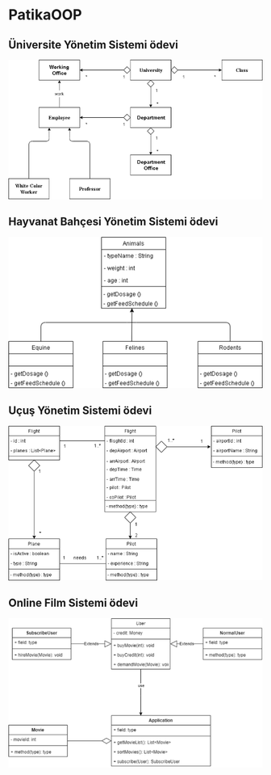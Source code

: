 # PatikaOOP

## Üniversite Yönetim Sistemi ödevi
![](https://github.com/aliulu0/PatikaOOP/blob/main/UniversityManagementSystem.png)

## Hayvanat Bahçesi Yönetim Sistemi ödevi
![](https://github.com/aliulu0/PatikaOOP/blob/main/ZooManagement.png)

## Uçuş Yönetim Sistemi ödevi
![](https://github.com/aliulu0/PatikaOOP/blob/main/FlyManagementSystem.png)

## Online Film Sistemi ödevi
![](https://github.com/aliulu0/PatikaOOP/blob/main/OnlineMovieSys.png)
